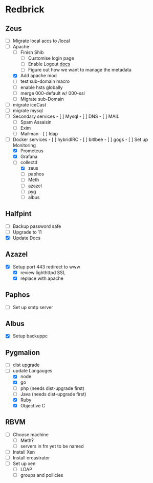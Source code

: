 # Redbrick
## Zeus
  - [ ] Migrate local accs to /local
  - [ ] Apache
    - [ ] Finish Shib
      - [ ] Customise login page
      - [ ] Enable Logout [docs](https://wiki.shibboleth.net/confluence/display/IDP30/LogoutConfiguration)
      - [ ] Figure out how we want to manage the metadata
    - [X] Add apache mod
    - [ ] test sub-domain macro
    - [ ] enable hsts globally
    - [ ] merge 000-default w/ 000-ssl
    - [ ] Migrate sub-Domain
  - [ ] migrate iceCast
  - [ ] migrate mysql
  - [ ]  Secondary services
    - [ ] Mysql
    - [ ] DNS
    - [ ] MAIL
      - [ ] Spam Assaisin
      - [ ] Exim
      - [ ] Mailman
    - [ ] ldap
  - [ ]  Docker services
    - [ ] hybridIRC
    - [ ] bitlbee
    - [ ] gogs
    - [ ] Set up Monitoring
      - [x] Prometeus
      - [x] Grafana
      - [ ] collectd
        - [X] zeus
        - [ ] paphos
        - [ ] Meth
        - [ ] azazel
        - [ ] pyg
        - [ ] albus

## Halfpint ##
  - [ ] Backup password safe
  - [ ] Upgrade to 11
  - [X] Update Docs

## Azazel ##
  - [X] Setup port 443 redirect to www
    - [X] review lighthttpd SSL
    - [X] replace with apache

## Paphos ##
  - [ ] Set up smtp server

## Albus ##
  - [X] Setup backuppc

## Pygmalion ##
  - [ ] dist upgrade
  - [ ] update Langauges
    - [X] node
    - [X] go
    - [ ] php (needs dist-upgrade first)
    - [ ] Java (needs dist-upgrade first)
    - [X] Ruby
    - [X] Objective C

## RBVM ##
  - [ ] Choose machine
    - [ ] Meth?
    - [ ] servers in fm yet to be named
  - [ ] Install Xen
  - [ ] Install orcastrator
  - [ ] Set up xen
    - [ ] LDAP
    - [ ] groups and pollicies
